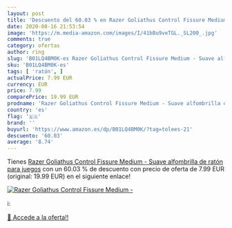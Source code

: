 ```yaml
---
layout: post
title: 'Descuento del 60.03 % en Razer Goliathus Control Fissure Medium -'
date: 2020-08-16 21:53:54
image: 'https://m.media-amazon.com/images/I/41bBu9veTGL._SL200_.jpg'
comments: true
category: ofertas
author: ring
slug: 'B01LQ4BM0K-es Razer Goliathus Control Fissure Medium - Suave alfombrilla...'
sku: 'B01LQ4BM0K-es'
tags: [ 'ratón', ]
actualPrice: 7.99 EUR
currency: EUR
price: 7.99
comparePrice: 19.99 EUR
prodname: 'Razer Goliathus Control Fissure Medium - Suave alfombrilla de ratón para juegos'
country: 'es'
flag: '🇪🇸'
brand: ''
buyurl: 'https://www.amazon.es/dp/B01LQ4BM0K/?tag=tolees-21'
descuento: '60.03'
average: '8.74'
---
```


Tienes [Razer Goliathus Control Fissure Medium - Suave alfombrilla de ratón para juegos](https://www.amazon.es/dp/B01LQ4BM0K/?tag=tolees-21) con un 60.03 % de descuento con precio de oferta de 7.99 EUR (original: 19.99 EUR) en el siguiente enlace!

[![Razer Goliathus Control Fissure Medium -](https://m.media-amazon.com/images/I/41bBu9veTGL._SL200_.jpg)](https://www.amazon.es/dp/B01LQ4BM0K/?tag=tolees-21)

ℹ️:


[🛒 Accede a la oferta!!](https://www.amazon.es/dp/B01LQ4BM0K/?tag=tolees-21)
